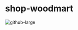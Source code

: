 # shop-woodmart
![github-large](https://media.licdn.com/dms/image/D4D2DAQF4G_jAW1jPBA/profile-treasury-image-shrink_800_800/0/1682138005372?e=1682744400&v=beta&t=o3v9rvTRtaNmv1tGU8CovnCMeyWsVpOIJHlpuM20YG8)
